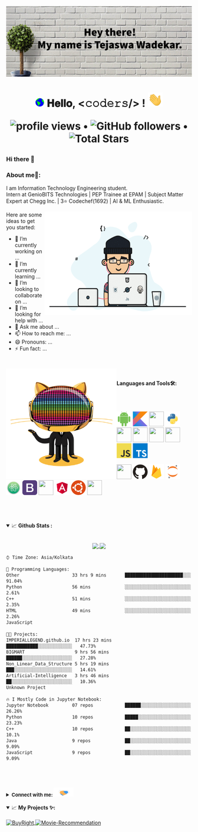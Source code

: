 <img src="tej3.jpg" alt="Here is a little bit about me!">


<h1 align="center">
  <a target="_blank">
    <img src="Earth.gif" width="24px" style="max-width:100%;">
  </a>
  𝐇𝐞𝐥𝐥𝐨, &lt;𝚌𝚘𝚍𝚎𝚛𝚜/&gt; !
  <a target="_blank">
    <img src="Hi.gif" width="40px" />
  </a> 
  <p align="center">
  <img src="https://gpvc.arturio.dev/IMPERIALLEGEND" alt="profile views">  •  
  <img alt="GitHub followers" src="https://img.shields.io/github/followers/IMPERIALLEGEND?label=Followers&style=social">  •   
  <img src="https://img.shields.io/github/stars/IMPERIALLEGEND?label=Stars" alt="Total Stars">
</p>

</h1>

### Hi there 👋


### About me🧑:
I am Information Technology Engineering student.<br/>
Intern at GenioBITS Technologies | PEP Trainee at EPAM | Subject Matter Expert at Chegg Inc. | 3⭐ Codechef(1692) | AI & ML Enthusiastic.

<img align="right" alt="GIF" src="image.gif" width="400" height="280" />

Here are some ideas to get you started:

- 🔭 I’m currently working on ...
- 🌱 I’m currently learning ...
- 👯 I’m looking to collaborate on ...
- 🤔 I’m looking for help with ...
- 💬 Ask me about ...
- 📫 How to reach me: ...
- 😄 Pronouns: ...
- ⚡ Fun fact: ...

#

<a target="_blank"><img align="left" height="300" width="300" alt="GIF" src="github.gif"></a>
<br/>



  <g-emoji class="g-emoji" alias="chart_with_upwards_trend" fallback-src="https://github.githubassets.com/images/icons/emoji/unicode/1f4c8.png"></g-emoji> 
  <strong>Languages and Tools🛠:</strong>

<br/>
<br/>

<code><img height="40" width="40" src="https://raw.githubusercontent.com/github/explore/80688e429a7d4ef2fca1e82350fe8e3517d3494d/topics/android/android.png"></code>
<code><img height="40" width="40" src="https://raw.githubusercontent.com/github/explore/80688e429a7d4ef2fca1e82350fe8e3517d3494d/topics/kotlin/kotlin.png"></code>
<code><img height="40" width="40" src="https://images.vexels.com/media/users/3/166401/isolated/preview/b82aa7ac3f736dd78570dd3fa3fa9e24-java-programming-language-icon-by-vexels.png"></code>
<code><img height="40" width="40" src="https://raw.githubusercontent.com/github/explore/80688e429a7d4ef2fca1e82350fe8e3517d3494d/topics/python/python.png"></code>
<code><img height="40" width="40" src="https://www.naveedashfaq.me/img/c++.png"></code>
<code><img height="40" width="40" src="https://cdn.iconscout.com/icon/free/png-512/c-programming-569564.png"></code>
<code><img height="40" width="40" src="https://www.flaticon.com/svg/static/icons/svg/1216/1216733.svg"></code>
<code><img height="40" width="40" src="https://cdn.iconscout.com/icon/free/png-256/css-131-722685.png"></code>
<code><img height="40" width="40" src="https://raw.githubusercontent.com/github/explore/80688e429a7d4ef2fca1e82350fe8e3517d3494d/topics/javascript/javascript.png"></code>
<code><img height="40" width="40" src="https://raw.githubusercontent.com/github/explore/80688e429a7d4ef2fca1e82350fe8e3517d3494d/topics/typescript/typescript.png"></code>

<code><img height="40" width="40" src="https://upload.wikimedia.org/wikipedia/commons/thumb/3/3f/Git_icon.svg/1024px-Git_icon.svg.png"></code>
<code><img height="40" width="40" src="https://raw.githubusercontent.com/github/explore/80688e429a7d4ef2fca1e82350fe8e3517d3494d/topics/github-api/github-api.png"></code>
<code><img height="40" width="40" src="https://raw.githubusercontent.com/github/explore/80688e429a7d4ef2fca1e82350fe8e3517d3494d/topics/firebase/firebase.png"></code>
<code><img height="40" width="40" src="https://raw.githubusercontent.com/github/explore/80688e429a7d4ef2fca1e82350fe8e3517d3494d/topics/jupyter-notebook/jupyter-notebook.png"></code>
<code><img height="40" width="40" src="https://raw.githubusercontent.com/github/explore/80688e429a7d4ef2fca1e82350fe8e3517d3494d/topics/atom/atom.png"></code>
<code><img height="40" width="40" src="https://raw.githubusercontent.com/github/explore/80688e429a7d4ef2fca1e82350fe8e3517d3494d/topics/bootstrap/bootstrap.png"></code>
<code><img height="40" width="40" src="https://encrypted-tbn0.gstatic.com/images?q=tbn:ANd9GcRT1PKsfJXnxOqnTRiIZ8VcdJDYBXD-qZnnpw&usqp=CAU"></code>
<code><img height="40" width="40" src="https://raw.githubusercontent.com/github/explore/80688e429a7d4ef2fca1e82350fe8e3517d3494d/topics/angular/angular.png"></code>
<code><img height="40" width="40" src="https://raw.githubusercontent.com/github/explore/80688e429a7d4ef2fca1e82350fe8e3517d3494d/topics/ubuntu/ubuntu.png"></code>
<code><img height="40" width="40" src="https://cdn.iconscout.com/icon/free/png-512/mongodb-3-1175138.png"></code>

<br/>



#


<details open="">
<summary>
  <g-emoji class="g-emoji" alias="chart_with_upwards_trend" fallback-src="https://github.githubassets.com/images/icons/emoji/unicode/1f4c8.png">📈</g-emoji> 
  <strong>Github Stats : </strong>
</summary>
<br>
  
<p align="center">
  <a href="https://github.com/IMPERIALLEGEND">
    <img align="center" src="https://github-readme-stats.vercel.app/api?username=IMPERIALLEGEND&show_icons=true&hide_border=true&title_color=94b4a4&amp&icon_color=FFFFFF&amp&text_color=FFFFFF&amp&bg_color=000000&count_private=true&include_all_commits=true"/>
  </a>
  <a href="https://github.com/IMPERIALLEGEND">
    <img align="center" height="195px" src="https://github-readme-stats.vercel.app/api/top-langs/?username=IMPERIALLEGEND&text_color=FFFFFF&bg_color=000000&title_color=94b4a4&langs_count=15&layout=compact&hide_border=true" />
  </a>
  
 ```text
⌚︎ Time Zone: Asia/Kolkata

💬 Programming Languages: 
Other                    33 hrs 9 mins       ██████████████████████░░░   91.04% 
Python                   56 mins             ░░░░░░░░░░░░░░░░░░░░░░░░░   2.61% 
C++                      51 mins             ░░░░░░░░░░░░░░░░░░░░░░░░░   2.35% 
HTML                     49 mins             ░░░░░░░░░░░░░░░░░░░░░░░░░   2.26% 
JavaScript 
 
 🐱‍💻 Projects: 
IMPERIALLEGEND.github.io  17 hrs 23 mins      ████████████░░░░░░░░░░░░░   47.73% 
BIGMART                   9 hrs 56 mins       ██████░░░░░░░░░░░░░░░░░░░   27.28% 
Non_Linear_Data_Structure 5 hrs 19 mins       ███░░░░░░░░░░░░░░░░░░░░░░   14.61% 
Artificial-Intelligence   3 hrs 46 mins       ██░░░░░░░░░░░░░░░░░░░░░░░   10.36% 
Unknown Project    
 
🔥 I Mostly Code in Jupyter Notebook: 
Jupyter Notebook         07 repos            ██████░░░░░░░░░░░░░░░░░░░   26.26% 
Python                   10 repos            █████░░░░░░░░░░░░░░░░░░░░   23.23% 
C++                      10 repos            ██░░░░░░░░░░░░░░░░░░░░░░░   10.1% 
Java                     9 repos             ██░░░░░░░░░░░░░░░░░░░░░░░   9.09% 
JavaScript               9 repos             ██░░░░░░░░░░░░░░░░░░░░░░░   9.09%

```


  
  
</p>


</details>
<br>

#

<details>
  <summary>  <font size="2"><b>Connect with me:<a target="_blank">
    <img src="Handshake.gif"  height="25px" style="max-width:100%;">
  </a></b></font></summary> 
    
</br> 

[<img align="left" alt="Tejaswa | Github" width="35px" src="linkedin.svg" />][Linkedin]
[<img align="left" alt="Tejaswa | Github" width="35px" src="github.svg" />][myprofile]
[<img align="left" alt="Tejaswa | Instagram" width="35px" src="instagram.svg" />][instagram]
[<img align="left" alt="Tejaswa | Twitter" width="35px" src="twitter.svg" />][twitter]
[<img align="left" alt="Tejaswa | Facebook" width="35px" src="facebook.svg" />][facebook]
[<img align="left" alt="Tejaswa | Facebook" width="35px" src="telegram.svg" />][Telegram]
[<img align="left" alt="Tejaswa | Github" width="35px" src="gmail.svg" />][Gmail]

</details>
<br/>

<details open="">
  <summary>
  <g-emoji class="g-emoji" alias="chart_with_upwards_trend" fallback-src="https://github.githubassets.com/images/icons/emoji/unicode/1f4c8.png">📈</g-emoji> 
  <strong>My Projects ✨:</strong>
</summary>
  </br>
  
<a href="github.com/IMPERIALLEGEND/BigMart">
  <img align="center" src="https://github-readme-stats.vercel.app/api/pin/?username=IMPERIALLEGEND&repo=BigMart&show_icons=true&theme=outrun&hide=stars,commits,prs,issues,contribs" alt="BuyRight"/>
</a>
<a href="github.com/IMPERIALLEGEND/Movie-Recommendation">
  <img align="center" src="https://github-readme-stats.vercel.app/api/pin/?username=IMPERIALLEGEND&repo=Movie-Recommendation&show_icons=true&hide=stars,commits,prs,issues,contribs&theme=synthwave" alt="Movie-Recommendation"/>
</a>



[myprofile]: <https://github.com/IMPERIALLEGEND>
[Telegram]: <https://t.me/tejaswawadekar>
[Linkedin]: <https://in.linkedin.com/in/tejaswa-wadekar-532953193>
[Gmail]: <mailto:wadekartj@gmail.com>
[facebook]: <https://www.facebook.com/tejaswa.wadekar.315>
[instagram]: <https://www.instagram.com/tejaswawadekar>
[twitter]: <https://twitter.com/TejaswaW>
